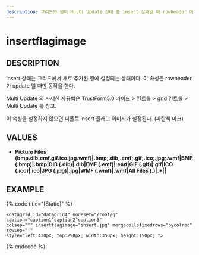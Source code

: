 ```yaml
---
description: 그리드의 행이 Multi Update 상태 중 insert 상태일 때 rowheader 에 표시할 이미지를 설정하는 속성이다.
---
```


# insertflagimage

## DESCRIPTION

insert 상태는 그리드에서 새로 추가된 행에 설정되는 상태이다. 이 속성은 rowheader 가 update 일 때만 동작을 한다.

Multi Update 의 자세한 사용법은 TrustForm5.0 가이드 &gt; 컨트롤 &gt; grid 컨트롤 &gt; Multi Update 를 참고.

이 속성을 설정하지 않으면 디폴트 insert 플래그 이미지가 설정된다. \(파란색 마크\)

## VALUES

* **Picture Files \(bmp.dib.emf.gif.ico.jpg.wmf\)\|.bmp;.dib;.emf;.gif;.ico;.jpg;.wmf\|BMP \(.bmp\)\|.bmp\|DIB \(.dib\)\|.dib\|EMF \(.emf\)\|.emf\|GIF \(.gif\)\|.gif\|ICO \(.ico\)\|.ico\|JPG \(.jpg\)\|.jpg\|WMF \(.wmf\)\|.wmf\|All Files \(.\)\|.\*\|\|**

## EXAMPLE

{% code title="\[Static\]" %}
```markup
<datagrid id="datagrid4" nodeset="/root/g" caption="caption1^caption2^caption3" 
colsep="^" insertflagimage="insert.jpg" mergecellsfixedrows="bycolrec" rowsep="|" 
style="left:430px; top:290px; width:350px; height:150px; ">
```
{% endcode %}

